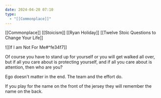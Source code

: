 ```yaml
---
date: 2024-04-20 07:10
type:
  - "[[Commonplace]]"
---
```

[[Commonplace]]
[[Stoicism]]
[[Ryan Holiday]]
[[Twelve Stoic Questions to Change Your Life]]

![[If I am Not For Me#^fe34f7]]

Of course you have to stand up for yourself or you will get walked all over, but if all you care about is protecting yourself, and if all you care about is attention, then who are you?

Ego doesn't matter in the end. The team and the effort do. 

If you play for the name on the front of the jersey they will remember the name on the back. 

